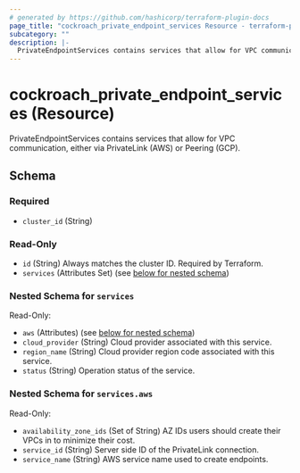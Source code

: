 ```yaml
---
# generated by https://github.com/hashicorp/terraform-plugin-docs
page_title: "cockroach_private_endpoint_services Resource - terraform-provider-cockroach"
subcategory: ""
description: |-
  PrivateEndpointServices contains services that allow for VPC communication, either via PrivateLink (AWS) or Peering (GCP).
---
```


# cockroach_private_endpoint_services (Resource)

PrivateEndpointServices contains services that allow for VPC communication, either via PrivateLink (AWS) or Peering (GCP).



<!-- schema generated by tfplugindocs -->
## Schema

### Required

- `cluster_id` (String)

### Read-Only

- `id` (String) Always matches the cluster ID. Required by Terraform.
- `services` (Attributes Set) (see [below for nested schema](#nestedatt--services))

<a id="nestedatt--services"></a>
### Nested Schema for `services`

Read-Only:

- `aws` (Attributes) (see [below for nested schema](#nestedatt--services--aws))
- `cloud_provider` (String) Cloud provider associated with this service.
- `region_name` (String) Cloud provider region code associated with this service.
- `status` (String) Operation status of the service.

<a id="nestedatt--services--aws"></a>
### Nested Schema for `services.aws`

Read-Only:

- `availability_zone_ids` (Set of String) AZ IDs users should create their VPCs in to minimize their cost.
- `service_id` (String) Server side ID of the PrivateLink connection.
- `service_name` (String) AWS service name used to create endpoints.


